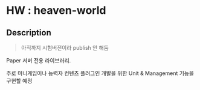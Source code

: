 
# HW : heaven-world

## Description

> 아직까지 시험버전이라 publish 안 해둠

Paper 서버 전용 라이브러리.

주로 미니게임이나 능력자 컨텐츠 플러그인 개발을 위한 Unit & Management 기능을 구현할 예정
